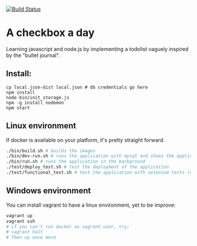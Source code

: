 [![Build Status](https://travis-ci.org/thomaslule/a-checkbox-a-day.svg)](https://travis-ci.org/thomaslule/a-checkbox-a-day)

# A checkbox a day

Learning javascript and node.js by implementing a todolist vaguely inspired by the "bullet journal".

## Install:
    cp local.json-dist local.json # db credentials go here
    npm install
    node bin/init_storage.js
    npm -g install nodemon
    npm start

## Linux environment

If docker is available on your platform, it's pretty straight forward.

```` bash
./bin/build.sh # builds the images
./bin/dev-run.sh # runs the application with mysql and shows the application output
./bin/run.sh # runs the application in the background
./test/deploy_test.sh # test the deployment of the application
./test/functional_test.sh # test the application with selenium tests (everything still in docker, you have nothing to do)
````

## Windows environment

You can install vagrant to have a linux environment, yet to be improve:

```` powershell
vagrant up
vagrant ssh 
# if you can't run docker as vagrant user, try:
# vagrant halt
# Then up once more
````
